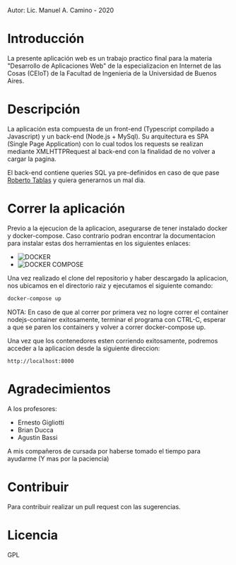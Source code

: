 Autor: Lic. Manuel A. Camino - 2020

# Introducción
La presente aplicación web es un trabajo practico final para la materia "Desarrollo de Aplicaciones Web" de la especializacion en Internet de las Cosas (CEIoT) de la Facultad de Ingenieria de la Universidad de Buenos Aires.

# Descripción
La aplicación esta compuesta de un front-end (Typescript compilado a Javascript) y un back-end (Node.js + MySql). Su arquitectura es SPA (Single Page Application) con lo cual todos los requests se realizan mediante XMLHTTPRequest al back-end con la finalidad de no volver a cargar la pagina.

El back-end contiene queries SQL ya pre-definidos en caso de que pase 
<a href="https://imgs.xkcd.com/comics/exploits_of_a_mom.png">Roberto Tablas</a> y quiera generarnos un mal dia.

# Correr la aplicación
Previo a la ejecucion de la aplicacion, asegurarse de tener instalado docker y docker-compose. Caso contrario podran encontrar la documentacion para instalar estas dos herramientas en los siguientes enlaces:
- ![DOCKER](https://docs.docker.com/get-docker/)
- ![DOCKER COMPOSE](https://docs.docker.com/compose/install/)

Una vez realizado el clone del repositorio y haber descargado la aplicacion, nos ubicamos en el directorio raiz y ejecutamos el siguiente comando:
```sh
docker-compose up
```

NOTA: En caso de que al correr por primera vez no logre correr el container nodejs-container exitosamente, terminar el programa con CTRL-C, esperar a que se paren los containers y volver a correr docker-compose up.

Una vez que los contenedores esten corriendo exitosamente, podremos acceder a la aplicacion desde la siguiente direccion:
```
http://localhost:8000
```

# Agradecimientos
A los profesores:
- Ernesto Gigliotti
- Brian Ducca
- Agustin Bassi

A mis compañeros de cursada por haberse tomado el tiempo para ayudarme (Y mas por la paciencia)

# Contribuir
Para contribuir realizar un pull request con las sugerencias.

# Licencia
GPL